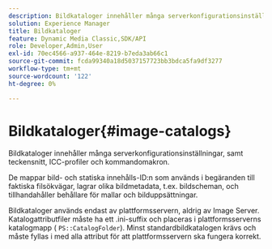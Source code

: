 ```yaml
---
description: Bildkataloger innehåller många serverkonfigurationsinställningar, samt teckensnitt, ICC-profiler och kommandomakron.
solution: Experience Manager
title: Bildkataloger
feature: Dynamic Media Classic,SDK/API
role: Developer,Admin,User
exl-id: 70ec4566-a937-464e-8219-b7eda3ab66c1
source-git-commit: fcda99340a18d5037157723bb3bdca5fa9df3277
workflow-type: tm+mt
source-wordcount: '122'
ht-degree: 0%

---
```


# Bildkataloger{#image-catalogs}

Bildkataloger innehåller många serverkonfigurationsinställningar, samt teckensnitt, ICC-profiler och kommandomakron.

De mappar bild- och statiska innehålls-ID:n som används i begäranden till faktiska filsökvägar, lagrar olika bildmetadata, t.ex. bildscheman, och tillhandahåller behållare för mallar och bilduppsättningar.

Bildkataloger används endast av plattformsservern, aldrig av Image Server. Katalogattributfiler måste ha ett .ini-suffix och placeras i plattformsserverns katalogmapp ( `PS::CatalogFolder`). Minst standardbildkatalogen krävs och måste fyllas i med alla attribut för att plattformsservern ska fungera korrekt.
